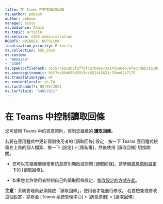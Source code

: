 ```yaml
---
title: 在 Teams 中控制讀取回條
ms.author: pebaum
author: pebaum
manager: scotv
ms.audience: Admin
ms.topic: article
ms.service: o365-administration
ROBOTS: NOINDEX, NOFOLLOW
localization_priority: Priority
ms.collection: Adm_O365
ms.custom:
- "9002246"
- "4369"
ms.openlocfilehash: d1557cbacab8f2ffdfca7b8e073a14dce6467afeccd6b11ac0da3ce556e1fa3f
ms.sourcegitcommit: b5f7da89a650d2915dc652449623c78be6247175
ms.translationtype: HT
ms.contentlocale: zh-TW
ms.lasthandoff: 08/05/2021
ms.locfileid: "54057921"
---
```

# <a name="controlling-read-receipts-in-teams"></a>在 Teams 中控制讀取回條

您可使用 Teams 中的訊息原則，控制您組織的 **讀取回條**。

若要在應用程式中更新個別使用者的 [讀取回條] 設定：按一下 Teams 應用程式視窗右上角的個人檔案、按一下 [設定] >  [隱私權]，然後使用 [讀取回條] 切換開關。

- 您可以在組織層級使用訊息原則開啟或關閉 [讀取回條]。請參閱[訊息原則設定](https://docs.microsoft.com/microsoftteams/messaging-policies-in-teams#messaging-policy-settings)下的 [讀取回條]。

- 如果您允許使用者控制自己的讀取回條設定，[修改設定的方式在此](https://docs.microsoft.com/microsoftteams/messaging-policies-in-teams#messaging-policy-settings)。 

**注意**：系統管理員必須開啟「讀取回條」，使用者才能進行修改。 若要檢查或修改這個設定，請移至 [Teams 系統管理中心] >  [訊息原則]  >  [讀取回條]
